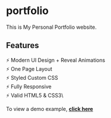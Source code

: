 # portfolio

This is My Personal Portfolio website.

## Features

⚡️ Modern UI Design + Reveal Animations\
⚡️ One Page Layout\
⚡️ Styled Custom CSS\
⚡️ Fully Responsive\
⚡️ Valid HTML5 & CSS3\

To view a demo example, **[click here](https://suhailkhan.me/)**
